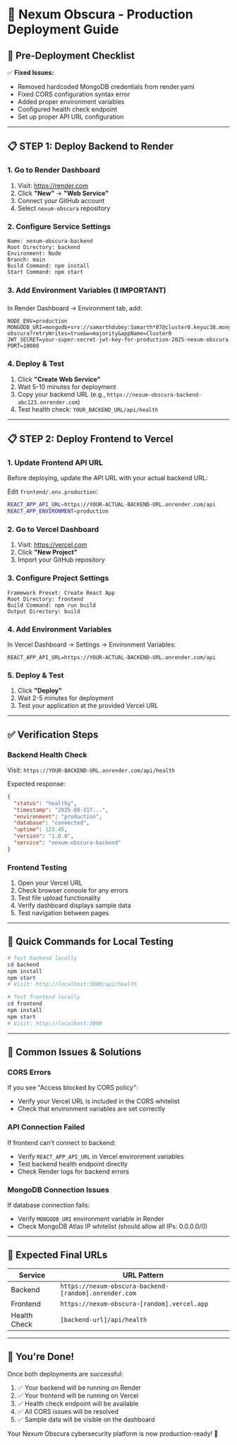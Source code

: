 # 🚀 Nexum Obscura - Production Deployment Guide

## 🔧 Pre-Deployment Checklist

✅ **Fixed Issues:**
- Removed hardcoded MongoDB credentials from render.yaml
- Fixed CORS configuration syntax error
- Added proper environment variables
- Configured health check endpoint
- Set up proper API URL configuration

---

## 📋 **STEP 1: Deploy Backend to Render**

### 1. **Go to Render Dashboard**
1. Visit: https://render.com
2. Click **"New"** → **"Web Service"**
3. Connect your GitHub account
4. Select `nexum-obscura` repository

### 2. **Configure Service Settings**
```
Name: nexum-obscura-backend
Root Directory: backend
Environment: Node
Branch: main
Build Command: npm install
Start Command: npm start
```

### 3. **Add Environment Variables** (❗ IMPORTANT)
In Render Dashboard → Environment tab, add:

```
NODE_ENV=production
MONGODB_URI=mongodb+srv://samarthdubey:Samarth*07@cluster0.keyuc38.mongodb.net/nexum-obscura?retryWrites=true&w=majority&appName=Cluster0
JWT_SECRET=your-super-secret-jwt-key-for-production-2025-nexum-obscura
PORT=10000
```

### 4. **Deploy & Test**
1. Click **"Create Web Service"**
2. Wait 5-10 minutes for deployment
3. Copy your backend URL (e.g., `https://nexum-obscura-backend-abc123.onrender.com`)
4. Test health check: `YOUR_BACKEND_URL/api/health`

---

## 📋 **STEP 2: Deploy Frontend to Vercel**

### 1. **Update Frontend API URL**
Before deploying, update the API URL with your actual backend URL:

Edit `frontend/.env.production`:
```bash
REACT_APP_API_URL=https://YOUR-ACTUAL-BACKEND-URL.onrender.com/api
REACT_APP_ENVIRONMENT=production
```

### 2. **Go to Vercel Dashboard**
1. Visit: https://vercel.com
2. Click **"New Project"**
3. Import your GitHub repository

### 3. **Configure Project Settings**
```
Framework Preset: Create React App
Root Directory: frontend
Build Command: npm run build
Output Directory: build
```

### 4. **Add Environment Variables**
In Vercel Dashboard → Settings → Environment Variables:
```
REACT_APP_API_URL=https://YOUR-ACTUAL-BACKEND-URL.onrender.com/api
```

### 5. **Deploy & Test**
1. Click **"Deploy"**
2. Wait 2-5 minutes for deployment
3. Test your application at the provided Vercel URL

---

## ✅ **Verification Steps**

### **Backend Health Check**
Visit: `https://YOUR-BACKEND-URL.onrender.com/api/health`

Expected response:
```json
{
  "status": "healthy",
  "timestamp": "2025-08-31T...",
  "environment": "production",
  "database": "connected",
  "uptime": 123.45,
  "version": "1.0.0",
  "service": "nexum-obscura-backend"
}
```

### **Frontend Testing**
1. Open your Vercel URL
2. Check browser console for any errors
3. Test file upload functionality
4. Verify dashboard displays sample data
5. Test navigation between pages

---

## 🔧 **Quick Commands for Local Testing**

```powershell
# Test backend locally
cd backend
npm install
npm start
# Visit: http://localhost:5000/api/health

# Test frontend locally  
cd frontend
npm install
npm start
# Visit: http://localhost:3000
```

---

## 🚨 **Common Issues & Solutions**

### **CORS Errors**
If you see "Access blocked by CORS policy":
- Verify your Vercel URL is included in the CORS whitelist
- Check that environment variables are set correctly

### **API Connection Failed**
If frontend can't connect to backend:
- Verify `REACT_APP_API_URL` in Vercel environment variables
- Test backend health endpoint directly
- Check Render logs for backend errors

### **MongoDB Connection Issues**
If database connection fails:
- Verify `MONGODB_URI` environment variable in Render
- Check MongoDB Atlas IP whitelist (should allow all IPs: 0.0.0.0/0)

---

## 🎯 **Expected Final URLs**

| Service | URL Pattern |
|---------|-------------|
| Backend | `https://nexum-obscura-backend-[random].onrender.com` |
| Frontend | `https://nexum-obscura-[random].vercel.app` |
| Health Check | `[backend-url]/api/health` |

---

## 🎉 **You're Done!**

Once both deployments are successful:
1. ✅ Your backend will be running on Render
2. ✅ Your frontend will be running on Vercel  
3. ✅ Health check endpoint will be available
4. ✅ All CORS issues will be resolved
5. ✅ Sample data will be visible on the dashboard

Your Nexum Obscura cybersecurity platform is now production-ready! 🚀
